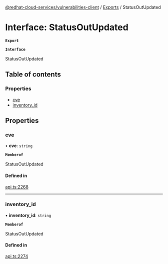[@redhat-cloud-services/vulnerabilities-client](../README.md) / [Exports](../modules.md) / StatusOutUpdated

# Interface: StatusOutUpdated

**`Export`**

**`Interface`**

StatusOutUpdated

## Table of contents

### Properties

- [cve](StatusOutUpdated.md#cve)
- [inventory\_id](StatusOutUpdated.md#inventory_id)

## Properties

### cve

• **cve**: `string`

**`Memberof`**

StatusOutUpdated

#### Defined in

[api.ts:2268](https://github.com/RedHatInsights/javascript-clients/blob/master/packages/vulnerabilities/git-api/api.ts#L2268)

___

### inventory\_id

• **inventory\_id**: `string`

**`Memberof`**

StatusOutUpdated

#### Defined in

[api.ts:2274](https://github.com/RedHatInsights/javascript-clients/blob/master/packages/vulnerabilities/git-api/api.ts#L2274)
